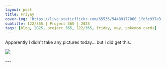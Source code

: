 ```yaml
---
layout: post
title: Friyay
cover-img: "https://live.staticflickr.com/65535/54489177860_1fd3c937e3_3k.jpg"
subtitle: 122/365 | Project 365 | 2025
tags: [blog, 2025, project 365, 122/365, friday, may, pokemon cards]
---
```

<style>
  .intro-header.big-img {
    background-position:center; 
  }
</style>
Apparently I didn't take any pictures today... but I did get this.
<p class="post-img-wrap">
  <img src="https://live.staticflickr.com/65535/54489177860_1fd3c937e3_3k.jpg">
</p>
---
